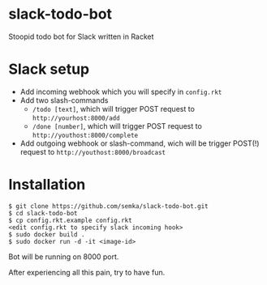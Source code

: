 # slack-todo-bot

Stoopid todo bot for Slack written in Racket

# Slack setup

* Add incoming webhook which you will specify in `config.rkt`
* Add two slash-commands
  * `/todo [text]`, which will trigger POST request to `http://yourhost:8000/add`
  * `/done [number]`, which will trigger POST request to `http://youthost:8000/complete`
* Add outgoing webhook or slash-command, wich will be trigger POST(!) request to `http://youthost:8000/broadcast`

# Installation

```
$ git clone https://github.com/semka/slack-todo-bot.git
$ cd slack-todo-bot
$ cp config.rkt.example config.rkt
<edit config.rkt to specify slack incoming hook>
$ sudo docker build .
$ sudo docker run -d -it <image-id>
```
Bot will be running on 8000 port.

After experiencing all this pain, try to have fun.

